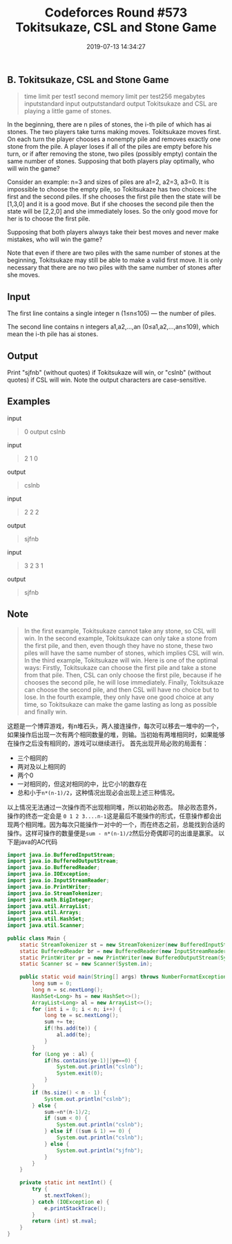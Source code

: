 ﻿---
title: 'Codeforces Round #573 Tokitsukaze, CSL and Stone Game'
date: 2019-07-13 14:34:27
tags: 
 - 博弈
 - Java
categories:
 - 博弈
---
## B. Tokitsukaze, CSL and Stone Game
>time limit per test1 second
memory limit per test256 megabytes
inputstandard input
outputstandard output
Tokitsukaze and CSL are playing a little game of stones.

In the beginning, there are n piles of stones, the i-th pile of which has ai stones. The two players take turns making moves. Tokitsukaze moves first. On each turn the player chooses a nonempty pile and removes exactly one stone from the pile. A player loses if all of the piles are empty before his turn, or if after removing the stone, two piles (possibly empty) contain the same number of stones. Supposing that both players play optimally, who will win the game?

Consider an example: n=3 and sizes of piles are a1=2, a2=3, a3=0. It is impossible to choose the empty pile, so Tokitsukaze has two choices: the first and the second piles. If she chooses the first pile then the state will be [1,3,0] and it is a good move. But if she chooses the second pile then the state will be [2,2,0] and she immediately loses. So the only good move for her is to choose the first pile.

Supposing that both players always take their best moves and never make mistakes, who will win the game?

Note that even if there are two piles with the same number of stones at the beginning, Tokitsukaze may still be able to make a valid first move. It is only necessary that there are no two piles with the same number of stones after she moves.

## Input
The first line contains a single integer n (1≤n≤105) — the number of piles.

The second line contains n integers a1,a2,…,an (0≤a1,a2,…,an≤109), which mean the i-th pile has ai stones.

## Output
Print "sjfnb" (without quotes) if Tokitsukaze will win, or "cslnb" (without quotes) if CSL will win. Note the output characters are case-sensitive.

## Examples
input
>0
output
cslnb

input
>2
1 0

output
>cslnb

input
>2
2 2

output
>sjfnb

input
>3
2 3 1

output
>sjfnb

## Note
>In the first example, Tokitsukaze cannot take any stone, so CSL will win.
In the second example, Tokitsukaze can only take a stone from the first pile, and then, even though they have no stone, these two piles will have the same number of stones, which implies CSL will win.
In the third example, Tokitsukaze will win. Here is one of the optimal ways:
Firstly, Tokitsukaze can choose the first pile and take a stone from that pile.
Then, CSL can only choose the first pile, because if he chooses the second pile, he will lose immediately.
Finally, Tokitsukaze can choose the second pile, and then CSL will have no choice but to lose.
In the fourth example, they only have one good choice at any time, so Tokitsukaze can make the game lasting as long as possible and finally win.

这题是一个博弈游戏，有n堆石头，两人接连操作，每次可以移去一堆中的一个，如果操作后出现一次有两个相同数量的堆，则输。当初始有两堆相同时，如果能够在操作之后没有相同的，游戏可以继续进行。
首先出现开局必败的局面有：

 - 三个相同的
 - 两对及以上相同的
 - 两个0
 - 一对相同的，但这对相同的中，比它小1的数存在
 - 总和小于`n*(n-1)/2`，这种情况出现必会出现上述三种情况。
 
 以上情况无法通过一次操作而不出现相同堆，所以初始必败态。
 除必败态意外，操作的终态一定会是 `0 1 2 3....n-1`这是最后不能操作的形式，任意操作都会出现两个相同堆。因为每次只能操作一对中的一个，而在终态之前，总能找到合适的操作。这样可操作的数量便是`sum - n*(n-1)/2`然后分奇偶即可的出谁是赢家。
以下是java的AC代码

```java
import java.io.BufferedInputStream;
import java.io.BufferedOutputStream;
import java.io.BufferedReader;
import java.io.IOException;
import java.io.InputStreamReader;
import java.io.PrintWriter;
import java.io.StreamTokenizer;
import java.math.BigInteger;
import java.util.ArrayList;
import java.util.Arrays;
import java.util.HashSet;
import java.util.Scanner;
 
public class Main {
	static StreamTokenizer st = new StreamTokenizer(new BufferedInputStream(System.in));
	static BufferedReader br = new BufferedReader(new InputStreamReader(System.in));
	static PrintWriter pr = new PrintWriter(new BufferedOutputStream(System.out));
	static Scanner sc = new Scanner(System.in);
 
	public static void main(String[] args) throws NumberFormatException, IOException {
		long sum = 0;
		long n = sc.nextLong();
		HashSet<Long> hs = new HashSet<>();
		ArrayList<Long> al = new ArrayList<>();
		for (int i = 0; i < n; i++) {
			long te = sc.nextLong();
			sum += te;
			if(!hs.add(te)) {
				al.add(te);
			}
		}
		for (Long ye : al) {
			if(hs.contains(ye-1)||ye==0) {
				System.out.println("cslnb");
				System.exit(0);
			}
		}
		if (hs.size() < n - 1) {
			System.out.println("cslnb");
		} else {
			sum-=n*(n-1)/2;
			if (sum < 0) {
				System.out.println("cslnb");
			} else if ((sum & 1) == 0) {
				System.out.println("cslnb");
			} else {
				System.out.println("sjfnb");
			}
		}
	}
 
	private static int nextInt() {
		try {
			st.nextToken();
		} catch (IOException e) {
			e.printStackTrace();
		}
		return (int) st.nval;
	}
}
```

